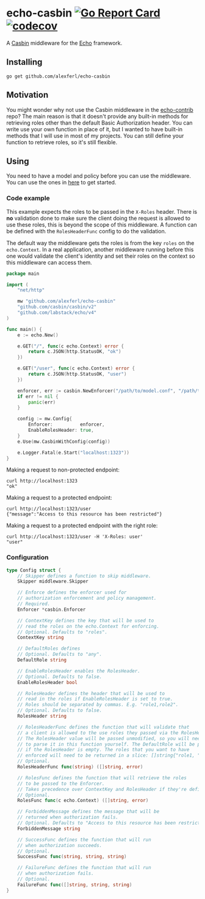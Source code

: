 # echo-casbin [![Go Report Card](https://goreportcard.com/badge/github.com/alexferl/echo-casbin)](https://goreportcard.com/report/github.com/alexferl/echo-casbin) [![codecov](https://codecov.io/gh/alexferl/echo-casbin/branch/master/graph/badge.svg)](https://codecov.io/gh/alexferl/echo-casbin)

A [Casbin](https://casbin.io/) middleware for the [Echo](https://github.com/labstack/echo) framework.

## Installing
```shell
go get github.com/alexferl/echo-casbin
```

## Motivation
You might wonder why not use the Casbin middleware in the [echo-contrib](https://github.com/labstack/echo-contrib/tree/master/casbin) repo?
The main reason is that it doesn't provide any built-in methods for retrieving roles other than the default
Basic Authorization header. You can write use your own function in place of it, but I wanted to have built-in methods
that I will use in most of my projects. You can still define your function to retrieve roles, so it's still flexible.

## Using
You need to have a model and policy before you can use the middleware. You can use the ones in [here](fixtures) to get
started.

### Code example
This example expects the roles to be passed in the `X-Roles` header. There is **no** validation done to make sure the
client doing the request is allowed to use these roles, this is beyond the scope of this middleware. A function can be
defined with the `RolesHeaderFunc` config to do the validation.

The default way the middleware gets the roles is from the key `roles` on the `echo.Context`. In a real application,
another middleware running before this one would validate the client's identity and set their roles on the context so
this middleware can access them.

```go
package main

import (
	"net/http"

	mw "github.com/alexferl/echo-casbin"
	"github.com/casbin/casbin/v2"
	"github.com/labstack/echo/v4"
)

func main() {
	e := echo.New()

	e.GET("/", func(c echo.Context) error {
		return c.JSON(http.StatusOK, "ok")
	})

	e.GET("/user", func(c echo.Context) error {
		return c.JSON(http.StatusOK, "user")
	})

	enforcer, err := casbin.NewEnforcer("/path/to/model.conf", "/path/to/policy.csv")
	if err != nil {
		panic(err)
	}

	config := mw.Config{
		Enforcer:          enforcer,
		EnableRolesHeader: true,
	}
	e.Use(mw.CasbinWithConfig(config))

	e.Logger.Fatal(e.Start("localhost:1323"))
}
```

Making a request to non-protected endpoint:
```shell
curl http://localhost:1323
"ok"
```

Making a request to a protected endpoint:
```shell
curl http://localhost:1323/user
{"message":"Access to this resource has been restricted"}
```

Making a request to a protected endpoint with the right role:
```shell
curl http://localhost:1323/user -H 'X-Roles: user'
"user"
```

### Configuration
```go
type Config struct {
	// Skipper defines a function to skip middleware.
	Skipper middleware.Skipper

	// Enforce defines the enforcer used for
	// authorization enforcement and policy management.
	// Required.
	Enforcer *casbin.Enforcer

	// ContextKey defines the key that will be used to
	// read the roles on the echo.Context for enforcing.
	// Optional. Defaults to "roles".
	ContextKey string

	// DefaultRoles defines
	// Optional. Defaults to "any".
	DefaultRole string

	// EnableRolesHeader enables the RolesHeader.
	// Optional. Defaults to false.
	EnableRolesHeader bool

	// RolesHeader defines the header that will be used to
	// read in the roles if EnableRolesHeader is set to true.
	// Roles should be separated by commas. E.g. "role1,role2".
	// Optional. Defaults to false.
	RolesHeader string

	// RolesHeaderFunc defines the function that will validate that
	// a client is allowed to the use roles they passed via the RolesHeader.
	// The RolesHeader value will be passed unmodified, so you will need
	// to parse it in this function yourself. The DefaultRole will be passed
	// if the RolesHeader is empty. The roles that you want to have
	// enforced will need to be returned in a slice: []string{"role1, "role2"}.
	// Optional.
	RolesHeaderFunc func(string) ([]string, error)

	// RolesFunc defines the function that will retrieve the roles
	// to be passed to the Enforcer.
	// Takes precedence over ContextKey and RolesHeader if they're defined.
	// Optional.
	RolesFunc func(c echo.Context) ([]string, error)

	// ForbiddenMessage defines the message that will be
	// returned when authorization fails.
	// Optional. Defaults to "Access to this resource has been restricted".
	ForbiddenMessage string

	// SuccessFunc defines the function that will run
	// when authorization succeeds.
	// Optional.
	SuccessFunc func(string, string, string)

	// FailureFunc defines the function that will run
	// when authorization fails.
	// Optional.
	FailureFunc func([]string, string, string)
}
```
